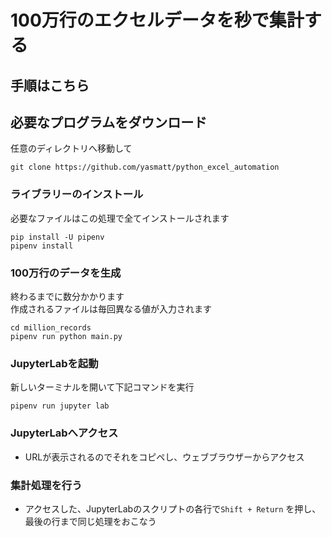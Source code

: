 # 100万行のエクセルデータを秒で集計する

## 手順はこちら

## 必要なプログラムをダウンロード
任意のディレクトリへ移動して
```
git clone https://github.com/yasmatt/python_excel_automation
```

### ライブラリーのインストール
必要なファイルはこの処理で全てインストールされます
```
pip install -U pipenv
pipenv install
```

### 100万行のデータを生成
終わるまでに数分かかります  
作成されるファイルは毎回異なる値が入力されます
```
cd million_records
pipenv run python main.py
```


### JupyterLabを起動
新しいターミナルを開いて下記コマンドを実行
```
pipenv run jupyter lab
```

### JupyterLabへアクセス
- URLが表示されるのでそれをコピペし、ウェブブラウザーからアクセス

### 集計処理を行う
- アクセスした、JupyterLabのスクリプトの各行で`Shift + Return` を押し、最後の行まで同じ処理をおこなう  
